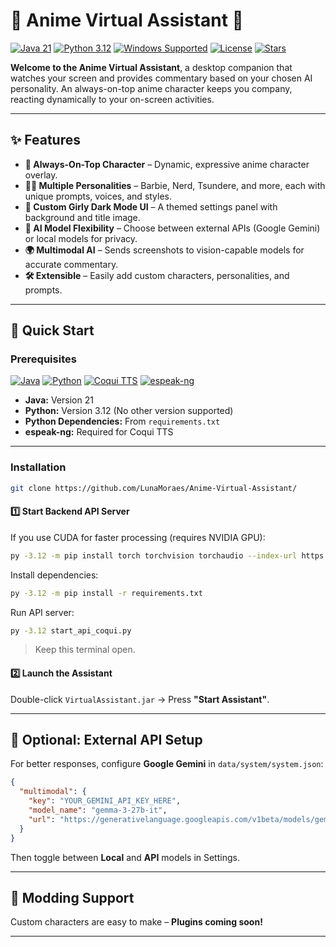 # 🎀 Anime Virtual Assistant 🎀

[![Java 21](https://img.shields.io/badge/Java-21-ff69b4?logo=openjdk&logoColor=white)](https://www.oracle.com/br/java/technologies/downloads/)
[![Python 3.12](https://img.shields.io/badge/Python-3.12-87cefa?logo=python&logoColor=white)](https://www.python.org/downloads/release/python-3120/)
[![Windows Supported](https://img.shields.io/badge/OS-Windows-9370db?logo=windows&logoColor=white)]()
[![License](https://img.shields.io/github/license/LunaMoraes/Anime-Virtual-Assistant?color=90ee90)](LICENSE)
[![Stars](https://img.shields.io/github/stars/LunaMoraes/Anime-Virtual-Assistant?style=social)](https://github.com/LunaMoraes/Anime-Virtual-Assistant/stargazers)

**Welcome to the Anime Virtual Assistant**, a desktop companion that watches your screen and provides commentary based on your chosen AI personality. An always-on-top anime character keeps you company, reacting dynamically to your on-screen activities.

---

## ✨ Features

- **🔢 Always-On-Top Character** – Dynamic, expressive anime character overlay.
- **👩‍💻 Multiple Personalities** – Barbie, Nerd, Tsundere, and more, each with unique prompts, voices, and styles.
- **🌟 Custom Girly Dark Mode UI** – A themed settings panel with background and title image.
- **🤖 AI Model Flexibility** – Choose between external APIs (Google Gemini) or local models for privacy.
- **🌍 Multimodal AI** – Sends screenshots to vision-capable models for accurate commentary.
- **🛠️ Extensible** – Easily add custom characters, personalities, and prompts.

---

## 🚀 Quick Start

### **Prerequisites**
[![Java](https://img.shields.io/badge/Java-21-ff69b4?logo=openjdk&logoColor=white)](https://www.oracle.com/br/java/technologies/downloads/)
[![Python](https://img.shields.io/badge/Python-3.12-87cefa?logo=python&logoColor=white)](https://www.python.org/downloads/release/python-3120/)
[![Coqui TTS](https://img.shields.io/badge/TTS-Coqui-9370db?logo=coqui&logoColor=white)](https://github.com/coqui-ai/TTS)
[![espeak-ng](https://img.shields.io/badge/Tool-espeak--ng-90ee90)](https://github.com/espeak-ng/espeak-ng/releases/tag/1.52.0)

- **Java:** Version 21
- **Python:** Version 3.12 (No other version supported)
- **Python Dependencies:** From `requirements.txt`
- **espeak-ng:** Required for Coqui TTS

---

### **Installation**

```bash
git clone https://github.com/LunaMoraes/Anime-Virtual-Assistant/
```

#### 1️⃣ Start Backend API Server

If you use CUDA for faster processing (requires NVIDIA GPU):
```bash
py -3.12 -m pip install torch torchvision torchaudio --index-url https://download.pytorch.org/whl/cu128
```

Install dependencies:
```bash
py -3.12 -m pip install -r requirements.txt
```

Run API server:
```bash
py -3.12 start_api_coqui.py
```
> Keep this terminal open.

#### 2️⃣ Launch the Assistant

Double-click `VirtualAssistant.jar` → Press **"Start Assistant"**.

---

## 🔧 Optional: External API Setup

For better responses, configure **Google Gemini** in `data/system/system.json`:

```json
{
  "multimodal": {
    "key": "YOUR_GEMINI_API_KEY_HERE",
    "model_name": "gemma-3-27b-it",
    "url": "https://generativelanguage.googleapis.com/v1beta/models/gemma-3-27b-it:generateContent"
  }
}
```

Then toggle between **Local** and **API** models in Settings.

---

## 🎨 Modding Support

Custom characters are easy to make – **Plugins coming soon!**

---